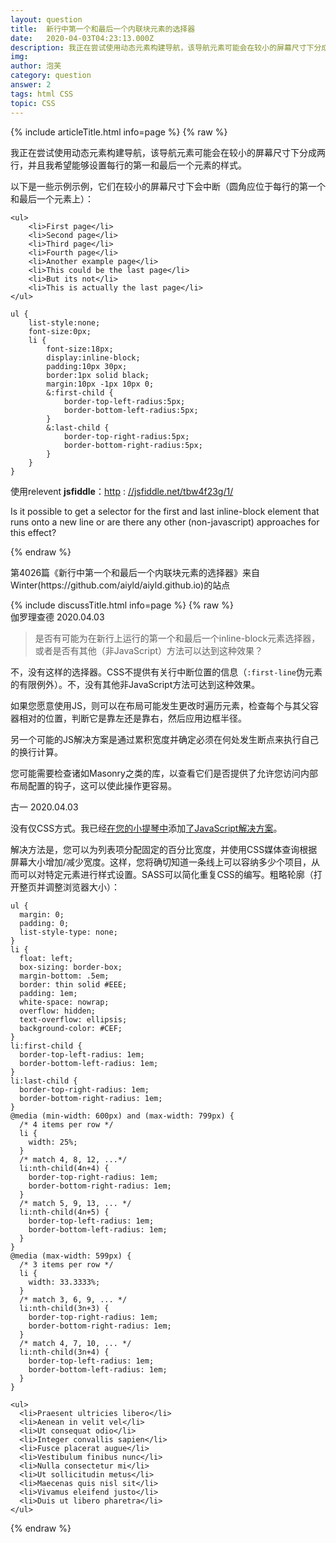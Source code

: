 ```yaml
---
layout: question
title:  新行中第一个和最后一个内联块元素的选择器
date:   2020-04-03T04:23:13.000Z
description: 我正在尝试使用动态元素构建导航，该导航元素可能会在较小的屏幕尺寸下分成两行，并且我希望能够设置每行的第一和最后一个元素的样式。以下是一些示例示例，它们...
img: 
author: 泡芙
category: question
answer: 2
tags: html CSS
topic: CSS
---
```

<div class="article-root">
  <div class="article">
    {% include articleTitle.html info=page %}
    {% raw %}
    <div class="article-content"><p><font style="vertical-align: inherit;"><font style="vertical-align: inherit;">我正在尝试使用动态元素构建导航，该导航元素可能会在较小的屏幕尺寸下分成两行，并且我希望能够设置每行的第一和最后一个元素的样式。</font></font></p>

<p><font style="vertical-align: inherit;"><font style="vertical-align: inherit;">以下是一些示例示例，它们在较小的屏幕尺寸下会中断（圆角应位于每行的第一个和最后一个元素上）：</font></font></p>

<pre><code>&lt;ul&gt;<font></font>
    &lt;li&gt;First page&lt;/li&gt;<font></font>
    &lt;li&gt;Second page&lt;/li&gt;<font></font>
    &lt;li&gt;Third page&lt;/li&gt;<font></font>
    &lt;li&gt;Fourth page&lt;/li&gt;<font></font>
    &lt;li&gt;Another example page&lt;/li&gt;<font></font>
    &lt;li&gt;This could be the last page&lt;/li&gt;<font></font>
    &lt;li&gt;But its not&lt;/li&gt;<font></font>
    &lt;li&gt;This is actually the last page&lt;/li&gt; <font></font>
&lt;/ul&gt;<font></font>
<font></font>
ul {<font></font>
    list-style:none;<font></font>
    font-size:0px;<font></font>
    li {<font></font>
        font-size:18px;<font></font>
        display:inline-block;<font></font>
        padding:10px 30px;<font></font>
        border:1px solid black;<font></font>
        margin:10px -1px 10px 0;<font></font>
        &amp;:first-child {<font></font>
            border-top-left-radius:5px;<font></font>
            border-bottom-left-radius:5px;<font></font>
        }<font></font>
        &amp;:last-child {<font></font>
            border-top-right-radius:5px;<font></font>
            border-bottom-right-radius:5px;<font></font>
        }<font></font>
    }        <font></font>
}<font></font>
</code></pre>

<p><font style="vertical-align: inherit;"><font style="vertical-align: inherit;">使用relevent </font></font><strong><font style="vertical-align: inherit;"><font style="vertical-align: inherit;">jsfiddle</font></font></strong><font style="vertical-align: inherit;"><font style="vertical-align: inherit;">：</font><a href="http://jsfiddle.net/tbw4f23g/1/"><font style="vertical-align: inherit;">http</font></a><font style="vertical-align: inherit;"> : </font></font><a href="http://jsfiddle.net/tbw4f23g/1/"><font style="vertical-align: inherit;"><font style="vertical-align: inherit;">//jsfiddle.net/tbw4f23g/1/</font></font></a></p>

<p>Is it possible to get a selector for the first and last inline-block element that runs onto a new line or are there any other (non-javascript) approaches for this effect?</p></div>
    {% endraw %}
  </div>
  <p class="winter_mark">第4026篇《新行中第一个和最后一个内联块元素的选择器》来自Winter(https://github.com/aiyld/aiyld.github.io)的站点</p>
  <div class="discuss-wrapper">
    {% include discussTitle.html info=page %}
    {% raw %}
    <div class="discuss-list">
    <div class="discuss-item">
        <div class="discuss-parent">
          <div class="discuss-meta">
            <span class="discuss-user">伽罗理查德</span>
            <span class="discuss-time">2020.04.03</span>
          </div>
          <div class="discuss-comment"><blockquote>
  <p><font style="vertical-align: inherit;"><font style="vertical-align: inherit;">是否有可能为在新行上运行的第一个和最后一个inline-block元素选择器，或者是否有其他（非JavaScript）方法可以达到这种效果？</font></font></p>
</blockquote>

<p><font style="vertical-align: inherit;"><font style="vertical-align: inherit;">不，没有这样的选择器。</font><font style="vertical-align: inherit;">CSS不提供有关行中断位置的信息（</font></font><code>:first-line</code><font style="vertical-align: inherit;"><font style="vertical-align: inherit;">伪元素</font><font style="vertical-align: inherit;">的有限例外</font><font style="vertical-align: inherit;">）。</font><font style="vertical-align: inherit;">不，没有其他非JavaScript方法可达到这种效果。</font></font></p>

<p><font style="vertical-align: inherit;"><font style="vertical-align: inherit;">如果您愿意使用JS，则可以在布局可能发生更改时遍历元素，检查每个与其父容器相对的位置，判断它是靠左还是靠右，然后应用边框半径。</font></font></p>

<p><font style="vertical-align: inherit;"><font style="vertical-align: inherit;">另一个可能的JS解决方案是通过累积宽度并确定必须在何处发生断点来执行自己的换行计算。 </font></font></p>

<p><font style="vertical-align: inherit;"><font style="vertical-align: inherit;">您可能需要检查诸如Masonry之类的库，以查看它们是否提供了允许您访问内部布局配置的钩子，这可以使此操作更容易。</font></font></p></div>
        </div></div><div class="discuss-item">
        <div class="discuss-parent">
          <div class="discuss-meta">
            <span class="discuss-user">古一</span>
            <span class="discuss-time">2020.04.03</span>
          </div>
          <div class="discuss-comment"><p><font style="vertical-align: inherit;"><font style="vertical-align: inherit;">没有仅CSS方式。</font><font style="vertical-align: inherit;">我已经</font></font><a href="http://jsfiddle.net/salman/tbw4f23g/3/" rel="noreferrer"><font style="vertical-align: inherit;"><font style="vertical-align: inherit;">在您的小提琴中</font></font></a><font style="vertical-align: inherit;"><font style="vertical-align: inherit;">添加</font><a href="http://jsfiddle.net/salman/tbw4f23g/3/" rel="noreferrer"><font style="vertical-align: inherit;">了JavaScript解决方案</font></a><font style="vertical-align: inherit;">。</font></font></p>

<p><font style="vertical-align: inherit;"><font style="vertical-align: inherit;">解决方法是，您可以为列表项分配固定的百分比宽度，并使用CSS媒体查询根据屏幕大小增加/减少宽度。</font><font style="vertical-align: inherit;">这样，您将确切知道一条线上可以容纳多少个项目，从而可以对特定元素进行样式设置。</font><font style="vertical-align: inherit;">SASS可以简化重复CSS的编写。</font><font style="vertical-align: inherit;">粗略轮廓（打开整页并调整浏览器大小）：</font></font></p>

<p></p><div class="snippet" data-lang="js" data-hide="false">
<div class="snippet-code">
<pre class="snippet-code-css lang-css prettyprint-override"><code>ul {<font></font>
  margin: 0;<font></font>
  padding: 0;<font></font>
  list-style-type: none;<font></font>
}<font></font>
li {<font></font>
  float: left;<font></font>
  box-sizing: border-box;<font></font>
  margin-bottom: .5em;<font></font>
  border: thin solid #EEE;<font></font>
  padding: 1em;<font></font>
  white-space: nowrap;<font></font>
  overflow: hidden;<font></font>
  text-overflow: ellipsis;<font></font>
  background-color: #CEF;<font></font>
}<font></font>
li:first-child {<font></font>
  border-top-left-radius: 1em;<font></font>
  border-bottom-left-radius: 1em;<font></font>
}<font></font>
li:last-child {<font></font>
  border-top-right-radius: 1em;<font></font>
  border-bottom-right-radius: 1em;<font></font>
}<font></font>
@media (min-width: 600px) and (max-width: 799px) {<font></font>
  /* 4 items per row */<font></font>
  li {<font></font>
    width: 25%;<font></font>
  }<font></font>
  /* match 4, 8, 12, ...*/<font></font>
  li:nth-child(4n+4) {<font></font>
    border-top-right-radius: 1em;<font></font>
    border-bottom-right-radius: 1em;<font></font>
  }<font></font>
  /* match 5, 9, 13, ... */<font></font>
  li:nth-child(4n+5) {<font></font>
    border-top-left-radius: 1em;<font></font>
    border-bottom-left-radius: 1em;<font></font>
  }<font></font>
}<font></font>
@media (max-width: 599px) {<font></font>
  /* 3 items per row */<font></font>
  li {<font></font>
    width: 33.3333%;<font></font>
  }<font></font>
  /* match 3, 6, 9, ... */<font></font>
  li:nth-child(3n+3) {<font></font>
    border-top-right-radius: 1em;<font></font>
    border-bottom-right-radius: 1em;<font></font>
  }<font></font>
  /* match 4, 7, 10, ... */<font></font>
  li:nth-child(3n+4) {<font></font>
    border-top-left-radius: 1em;<font></font>
    border-bottom-left-radius: 1em;<font></font>
  }<font></font>
}</code></pre>
<pre class="snippet-code-html lang-html prettyprint-override"><code>&lt;ul&gt;<font></font>
  &lt;li&gt;Praesent ultricies libero&lt;/li&gt;<font></font>
  &lt;li&gt;Aenean in velit vel&lt;/li&gt;<font></font>
  &lt;li&gt;Ut consequat odio&lt;/li&gt;<font></font>
  &lt;li&gt;Integer convallis sapien&lt;/li&gt;<font></font>
  &lt;li&gt;Fusce placerat augue&lt;/li&gt;<font></font>
  &lt;li&gt;Vestibulum finibus nunc&lt;/li&gt;<font></font>
  &lt;li&gt;Nulla consectetur mi&lt;/li&gt;<font></font>
  &lt;li&gt;Ut sollicitudin metus&lt;/li&gt;<font></font>
  &lt;li&gt;Maecenas quis nisl sit&lt;/li&gt;<font></font>
  &lt;li&gt;Vivamus eleifend justo&lt;/li&gt;<font></font>
  &lt;li&gt;Duis ut libero pharetra&lt;/li&gt;<font></font>
&lt;/ul&gt;</code></pre>
</div>
</div>
<p></p></div>
        </div></div>
    </div>
    {% endraw %}
  </div>
<div>

